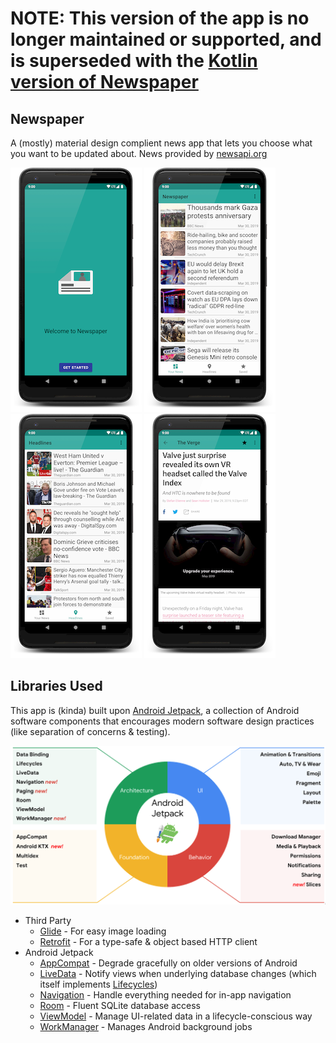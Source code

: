 # NOTE: This version of the app is no longer maintained or supported, and is superseded with the [Kotlin version of Newspaper](https://github.com/Talha-AK/Newspaper)

## Newspaper
A (mostly) material design complient news app that lets you choose what you want to be updated about. News provided by [newsapi.org](https://newsapi.org/)

<img src="docs/Screenshot_onboard.png" alt="App onboarding screen" title="Welcome Screen" width="210px"> <img src="docs/Screenshot_screen1.png" alt="Personal news screen" title="Personal news Screen" width="210px"> <img src="docs/Screenshot_screen2.png" alt="Location based news screen" title="Local news Screen" width="210px"> <img src="docs/Screenshot_screen3.png" alt="Webpage of news article" title="News Article in app" width="210px">

## Libraries Used

This app is (kinda) built upon [Android Jetpack](https://developer.android.com/jetpack), a collection of Android software components that encourages modern software design practices (like separation of concerns & testing).

![Android Jetpack](docs/jetpackdiagram.png "Android Jetpack Components")

* Third Party
  * [Glide](https://github.com/bumptech/glide) - For easy image loading
  * [Retrofit](https://github.com/square/retrofit) - For a type-safe & object based HTTP client
* Android Jetpack
  * [AppCompat](https://developer.android.com/topic/libraries/support-library/packages.html#v7-appcompat) - Degrade gracefully on older versions of Android
  * [LiveData](https://developer.android.com/topic/libraries/architecture/livedata) - Notify views when underlying database changes (which itself implements [Lifecycles](https://developer.android.com/topic/libraries/architecture/lifecycle))
  * [Navigation](https://developer.android.com/topic/libraries/architecture/navigation.html) - Handle everything needed for in-app navigation
  * [Room](https://developer.android.com/topic/libraries/architecture/room) - Fluent SQLite database access
  * [ViewModel](https://developer.android.com/topic/libraries/architecture/viewmodel) - Manage UI-related data in a lifecycle-conscious way
  * [WorkManager](https://developer.android.com/topic/libraries/architecture/workmanager) - Manages Android background jobs
